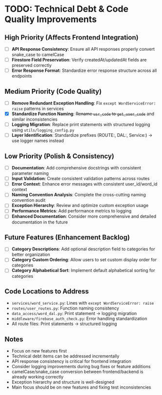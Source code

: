 # TODO: Technical Debt & Code Quality Improvements

## High Priority (Affects Frontend Integration)
- [ ] **API Response Consistency**: Ensure all API responses properly convert snake_case to camelCase
- [ ] **Firestore Field Preservation**: Verify createdAt/updatedAt fields are preserved correctly
- [ ] **Error Response Format**: Standardize error response structure across all endpoints

## Medium Priority (Code Quality)
- [ ] **Remove Redundant Exception Handling**: Fix `except WordServiceError: raise` patterns in services
- [x] **Standardize Function Naming**: ~~Rename `usr_code` to `get_user_code`~~ and similar inconsistencies
- [ ] **Logging Migration**: Replace print statements with structured logging using `utils/logging_config.py`
- [ ] **Layer Identification**: Standardize prefixes (ROUTE:, DAL:, Service:) → use logger names instead

## Low Priority (Polish & Consistency)
- [ ] **Documentation**: Add comprehensive docstrings with consistent parameter naming
- [ ] **Input Validation**: Create consistent validation patterns across routes
- [ ] **Error Context**: Enhance error messages with consistent user_id/word_id context
- [ ] **Naming Convention Analysis**: Complete the cross-cutting naming convention audit
- [ ] **Exception Hierarchy**: Review and optimize custom exception usage
- [ ] **Performance Metrics**: Add performance metrics to logging
- [ ] **Enhanced Documentation**: Consider more comprehensive and detailed documentation in the future

## Future Features (Enhancement Backlog)
- [ ] **Category Descriptions**: Add optional description field to categories for better organization
- [ ] **Category Custom Ordering**: Allow users to set custom display order for categories
- [ ] **Category Alphabetical Sort**: Implement default alphabetical sorting for categories

## Code Locations to Address
- `services/word_service.py`: Lines with `except WordServiceError: raise`
- `routes/user_routes.py`: Function naming consistency
- `data_access/word_dal.py`: Print statement → logging migration
- `middleware/firebase_auth_check.py`: Error handling standardization
- All route files: Print statements → structured logging

## Notes
- Focus on new features first
- Technical debt items can be addressed incrementally
- API response consistency is critical for frontend integration
- Consider logging improvements during bug fixes or feature additions
- camelCase/snake_case conversion between frontend/backend is already working correctly
- Exception hierarchy and structure is well-designed
- Main focus should be on new features and fixing test inconsistencies
